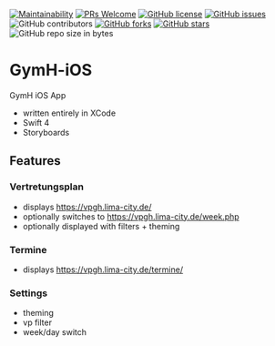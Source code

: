 [![Maintainability](https://api.codeclimate.com/v1/badges/8465edac888a9601d449/maintainability)](https://codeclimate.com/github/gymh/GymH-iOS/maintainability)
[![PRs Welcome](https://img.shields.io/badge/PRs-welcome-brightgreen.svg?style=flat-square)](http://makeapullrequest.com)
[![GitHub license](https://img.shields.io/github/license/gymh/GymH-iOS.svg?style=flat-square)](https://github.com/gymh/GymH-iOS/blob/master/LICENSE)
[![GitHub issues](https://img.shields.io/github/issues/gymh/GymH-iOS.svg?style=flat-square)](https://github.com/gymh/GymH-iOS/issues)
![GitHub contributors](https://img.shields.io/github/contributors/gymh/GymH-iOS.svg?style=flat-square)
[![GitHub forks](https://img.shields.io/github/forks/gymh/GymH-iOS.svg?style=flat-square)](https://github.com/gymh/GymH-iOS/network)
[![GitHub stars](https://img.shields.io/github/stars/gymh/GymH-iOS.svg?style=flat-square)](https://github.com/gymh/GymH-iOS/stargazers)
![GitHub repo size in bytes](https://img.shields.io/github/repo-size/gymh/GymH-iOS.svg?style=flat-square)

# GymH-iOS
GymH iOS App

- written entirely in XCode
- Swift 4
- Storyboards

## Features

### Vertretungsplan
- displays https://vpgh.lima-city.de/
- optionally switches to https://vpgh.lima-city.de/week.php
- optionally displayed with filters + theming

### Termine
- displays https://vpgh.lima-city.de/termine/

### Settings
- theming
- vp filter
- week/day switch
